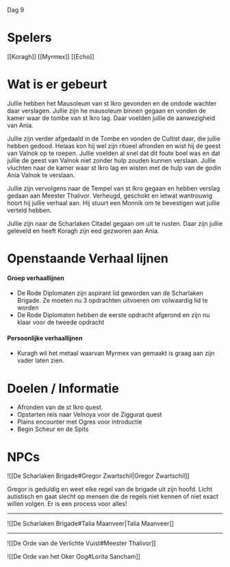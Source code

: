 Dag 9

# Spelers
[[Koragh]]
[[Myrmex]]
[[Echo]]

# Wat is er gebeurt

Jullie hebben het Mausoleum van st Ikro gevonden en de ondode wachter daar verslagen. Jullie zijn he mausoleum binnen gegaan en vonden de kamer waar de tombe van st Ikro lag. Daar voelden jullie de aanwezigheid van Ania.

Jullie zijn verder afgedaald in de Tombe en vonden de Cultist daar, die jullie hebben gedood. Helaas kon hij wel zijn ritueel afronden en wist hij de geest van Valnok op te roepen. Jullie voelden al snel dat dit foute boel was en dat jullie de geest van Valnok niet zonder hulp zouden kunnen verslaan. Jullie vluchten naar de kamer waar st Ikro lag en wisten met de hulp van de godin Ania Valnok te verslaan.

Jullie zijn vervolgens naar de Tempel van st Ikro gegaan en hebben verslag gedaan aan Meester Thalivor. Verheugd, geschokt en ietwat wantrouwig hoort hij jullie verhaal aan. Hij stuurt een Monnik om te bevestigen wat jullie verteld hebben.

Jullie zijn naar de Scharlaken Citadel gegaan om uit te rusten. Daar zijn jullie geleveld en heeft Koragh zijn eed gezworen aan Ania.


# Openstaande Verhaal lijnen

#### Groep verhaallijnen
- De Rode Diplomaten zijn aspirant lid geworden van de Scharlaken Brigade. Ze moeten nu 3 opdrachten uitvoeren om volwaardig lid te worden
- De Rode Diplomaten hebben de eerste opdracht afgerond en zijn nu klaar voor de tweede opdracht

#### Persoonlijke verhaallijnen
- Kuragh wil het metaal waarvan Myrmex van gemaakt is graag aan zijn vader laten zien.



# Doelen / Informatie
- Afronden van de st Ikro quest.
- Opstarten reis naar Velnoya voor de Ziggurat quest
- Plains encounter met Ogres voor introductie
- Begin Scheur en de Spits


# NPCs
![[De Scharlaken Brigade#Gregor Zwartschil|Gregor Zwartschil]]

Gregor is geduldig en weet elke regel van de brigade uit zijn hoofd. Licht autistisch en gaat slecht op mensen die de regels niet kennen of niet exact willen volgen. Er is een process voor alles!

---

![[De Scharlaken Brigade#Talia Maanveer|Talia Maanveer]]

---

![[De Orde van de Verlichte Vuist#Meester Thalivor]]

![[De Orde van het Oker Oog#Lorita Sancham]]
